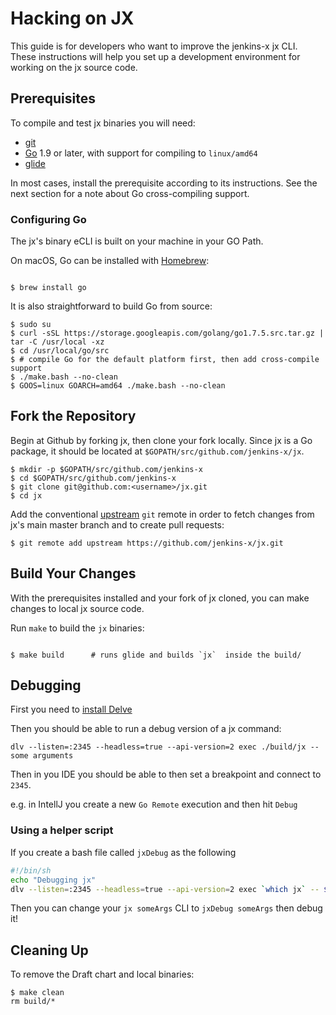# Hacking on JX

This guide is for developers who want to improve the jenkins-x jx CLI. These instructions will help you set up a
development environment for working on the jx source code.

## Prerequisites

To compile and test jx binaries you will need:

 - [git][]
 - [Go][] 1.9 or later, with support for compiling to `linux/amd64`
 - [glide][]
 

In most cases, install the prerequisite according to its instructions. See the next section
for a note about Go cross-compiling support.

### Configuring Go

The jx's binary eCLI is  built on your machine in your GO Path. 

On macOS, Go can be installed with [Homebrew][]:

```shell

$ brew install go 
```

It is also straightforward to build Go from source:

```shell
$ sudo su
$ curl -sSL https://storage.googleapis.com/golang/go1.7.5.src.tar.gz | tar -C /usr/local -xz
$ cd /usr/local/go/src
$ # compile Go for the default platform first, then add cross-compile support
$ ./make.bash --no-clean
$ GOOS=linux GOARCH=amd64 ./make.bash --no-clean
```

## Fork the Repository

Begin at Github by forking jx, then clone your fork locally. Since jx is a Go package, it
should be located at `$GOPATH/src/github.com/jenkins-x/jx`.

```shell
$ mkdir -p $GOPATH/src/github.com/jenkins-x
$ cd $GOPATH/src/github.com/jenkins-x
$ git clone git@github.com:<username>/jx.git
$ cd jx
```

Add the conventional [upstream][] `git` remote in order to fetch changes from jx's main master
branch and to create pull requests:

```shell
$ git remote add upstream https://github.com/jenkins-x/jx.git
```

## Build Your Changes

With the prerequisites installed and your fork of jx cloned, you can make changes to local jx
source code.

Run `make` to build the `jx`  binaries:

```shell

$ make build      # runs glide and builds `jx`  inside the build/
```

## Debugging

First you need to [install Delve](https://github.com/derekparker/delve/blob/master/Documentation/installation/README.md)

Then you should be able to run a debug version of a jx command:

```
dlv --listen=:2345 --headless=true --api-version=2 exec ./build/jx -- some arguments
```

Then in you IDE you should be able to then set a breakpoint and connect to `2345`.

e.g. in IntellJ you create a new `Go Remote` execution and then hit `Debug`

### Using a helper script

If you create a bash file called `jxDebug` as the following

```bash
#!/bin/sh
echo "Debugging jx"
dlv --listen=:2345 --headless=true --api-version=2 exec `which jx` -- $*
```

Then you can change your `jx someArgs` CLI to `jxDebug someArgs` then debug it!

## Cleaning Up

To remove the Draft chart and local binaries:

```shell
$ make clean 
rm build/*
```


[git]: https://git-scm.com/
[glide]: https://github.com/Masterminds/glide
[go]: https://golang.org/
[Homebrew]: https://brew.sh/
[Kubernetes]: https://github.com/kubernetes/kubernetes
[minikube]: https://github.com/kubernetes/minikube
[upstream]: https://help.github.com/articles/fork-a-repo/
[upx]: https://upx.github.io

